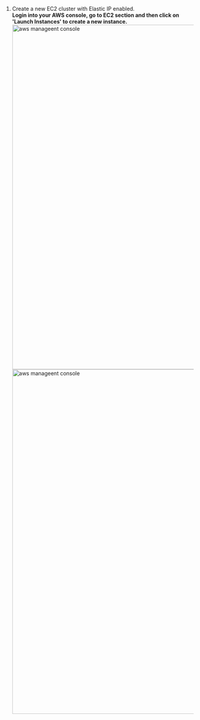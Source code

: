 <ol>
  <li type ="1"> Create a new EC2 cluster with Elastic IP enabled.</li>
  <b>Login into your AWS console, go to EC2 section and then click on 'Launch Instances' to create a new instance.</b>
  <img width="912" alt="aws manageent console" src="https://user-images.githubusercontent.com/84242168/199164486-5c363526-3c35-49fe-b0e7-acf1ac530621.png">
  <img width="912" alt="aws manageent console" src="https://user-images.githubusercontent.com/84242168/199164731-940feb2c-1f7c-447f-81a7-3538c5080fe2.png">
  

  
